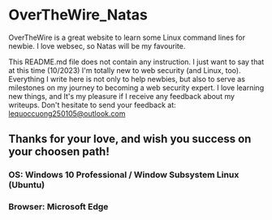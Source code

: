 # OverTheWire_Natas
OverTheWire is a great website to learn some Linux command lines for newbie. I love websec, so Natas will be my favourite.

This README.md file does not contain any instruction. I just want to say that at this time (10/2023) I'm totally new to web security (and Linux, too).
Everything I write here is not only to help newbies, but also to serve as milestones on my journey to becoming a web security expert.
I love learning new things, and It's my pleasure if I receive any feedback about my writeups.
Don't hesitate to send your feedback at: lequoccuong250105@outlook.com

Thanks for your love, and wish you success on your choosen path!
----------------------------------------------------------------

### OS: Windows 10 Professional / Window Subsystem Linux (Ubuntu)
### Browser: Microsoft Edge
